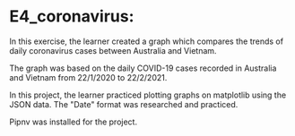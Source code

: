 # E4_coronavirus:
In this exercise, the learner created a graph which
compares the trends of daily coronavirus cases between Australia and Vietnam. 

The graph was based on the daily COVID-19 cases recorded in Australia and 
Vietnam from 22/1/2020 to 22/2/2021.

In this project, the learner practiced plotting graphs on matplotlib using the 
JSON data. The "Date" format was researched and practiced.

Pipnv was installed for the project. 

